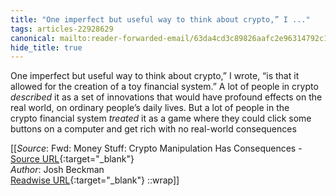 ```yaml
---
title: "One imperfect but useful way to think about crypto,” I ..."
tags: articles-22928629
canonical: mailto:reader-forwarded-email/63da4cd3c89826aafc2e96314792c133
hide_title: true
---
```


One imperfect but useful way to think about crypto,” I wrote, “is that it allowed for the creation of a toy financial system.” A lot of people in crypto *described* it as a set of innovations that would have profound effects on the real world, on ordinary people’s daily lives. But a lot of people in the crypto financial system *treated* it as a game where they could click some buttons on a computer and get rich with no real-world consequences


[[_Source_: Fwd: Money Stuff: Crypto Manipulation Has Consequences - [Source URL](mailto:reader-forwarded-email/63da4cd3c89826aafc2e96314792c133){:target="_blank"}<br>
_Author_: Josh Beckman<br>
[Readwise URL](https://readwise.io/open/450223606){:target="_blank"}
::wrap]]